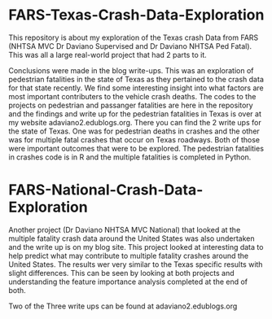 # FARS-Texas-Crash-Data-Exploration
This repository is about my exploration of the Texas crash Data from FARS (NHTSA MVC Dr Daviano Supervised and Dr Daviano NHTSA Ped Fatal). This was all a large real-world project that had 2 parts to it.

Conclusions were made in the blog write-ups. This was an exploration of pedestrian fatalities in the state of Texas as they pertained to the crash data for that state recently. We find some interesting insight into what factors are most important contributers to the vehicle crash deaths. The codes to the projects on pedestrian and passanger fatalities are here in the repository and the findings and write up for the pedestrian fatalities in Texas is over at my website adaviano2.edublogs.org. There you can find the 2 write ups for the state of Texas. One was for pedestrian deaths in crashes and the other was for multiple fatal crashes that occur on Texas roadways. Both of those were important outcomes that were to be explored. The pedestrian fatalities in crashes code is in R and the multiple fatalities is completed in Python.

# FARS-National-Crash-Data-Exploration
Another project (Dr Daviano NHTSA MVC National) that looked at the multiple fatality crash data around the United States was also undertaken and the write up is on my blog site. This project looked at interesting data to help predict what may contribute to multiple fatality crashes around the United States. The results wer very similar to the Texas specific results with slight differences. This can be seen by looking at both projects and understanding the feature importance analysis completed at the end of both. 

Two of the Three write ups can be found at adaviano2.edublogs.org
